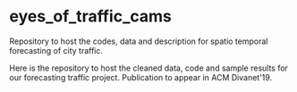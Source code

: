 # eyes_of_traffic_cams
Repository to host the codes, data and description for spatio temporal forecasting of city traffic.

Here is the repository to host the cleaned data, code and sample results for our forecasting traffic project. Publication to appear in ACM Divanet'19.
